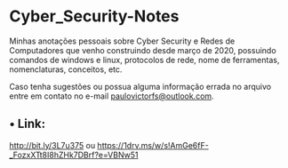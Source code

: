 # Cyber_Security-Notes
Minhas anotações pessoais sobre Cyber Security e Redes de Computadores que venho construindo desde março de 2020, possuindo comandos de windows e linux, protocolos de rede, nome de ferramentas, nomenclaturas, conceitos, etc.

Caso tenha sugestões ou possua alguma informação errada no arquivo entre em contato no e-mail paulovictorfs@outlook.com.

## • Link:
http://bit.ly/3L7u375 ou https://1drv.ms/w/s!AmGe6fF-_FozxXTt8I8hZHk7DBrf?e=VBNw51
